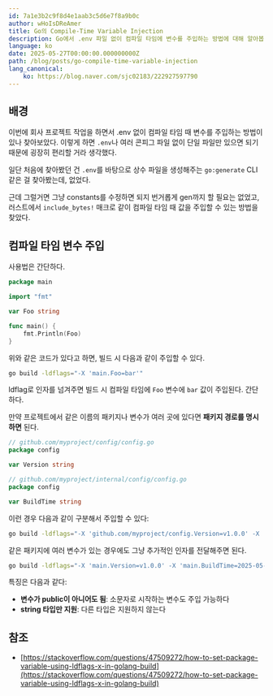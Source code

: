 ```yaml
---
id: 7a1e3b2c9f8d4e1aab3c5d6e7f8a9b0c
author: wHoIsDReAmer
title: Go의 Compile-Time Variable Injection
description: Go에서 .env 파일 없이 컴파일 타임에 변수를 주입하는 방법에 대해 알아봅니다.
language: ko
date: 2025-05-27T00:00:00.000000000Z
path: /blog/posts/go-compile-time-variable-injection
lang_canonical:
    ko: https://blog.naver.com/sjc02183/222927597790
---
```


## 배경

이번에 회사 프로젝트 작업을 하면서 .env 없이 컴파일 타임 때 변수를 주입하는 방법이 있나 찾아보았다.
이렇게 하면 `.env`나 여러 콘피그 파일 없이 단일 파일만 있으면 되기 때문에 굉장히 편리할 거라 생각했다.

일단 처음에 찾아봤던 건 `.env`를 바탕으로 상수 파일을 생성해주는 `go:generate` CLI 같은 걸 찾아봤는데, 없었다.

근데 그럴거면 그냥 constants를 수정하면 되지 번거롭게 gen까지 할 필요는 없었고, 러스트에서 `include_bytes!` 매크로 같이 컴파일 타임 때 값을 주입할 수 있는 방법을 찾았다.

## 컴파일 타임 변수 주입

사용법은 간단하다.

```go
package main

import "fmt"

var Foo string

func main() {
    fmt.Println(Foo)
}
```

위와 같은 코드가 있다고 하면, 빌드 시 다음과 같이 주입할 수 있다.

```bash
go build -ldflags="-X 'main.Foo=bar'"
```

ldflag로 인자를 넘겨주면 빌드 시 컴파일 타임에 `Foo` 변수에 `bar` 값이 주입된다. 간단하다.

만약 프로젝트에서 같은 이름의 패키지나 변수가 여러 곳에 있다면 **패키지 경로를 명시하면** 된다.

```go
// github.com/myproject/config/config.go
package config

var Version string

// github.com/myproject/internal/config/config.go  
package config

var BuildTime string
```

이런 경우 다음과 같이 구분해서 주입할 수 있다:

```bash
go build -ldflags="-X 'github.com/myproject/config.Version=v1.0.0' -X 'github.com/myproject/internal/config.BuildTime=2025-05-27'"
```

같은 패키지에 여러 변수가 있는 경우에도 그냥 추가적인 인자를 전달해주면 된다.

```bash
go build -ldflags="-X 'main.Version=v1.0.0' -X 'main.BuildTime=2025-05-27' -X 'main.GitCommit=abc123'"
```

특징은 다음과 같다:

- **변수가 public이 아니어도 됨**: 소문자로 시작하는 변수도 주입 가능하다
- **string 타입만 지원**: 다른 타입은 지원하지 않는다

## 참조

- [https://stackoverflow.com/questions/47509272/how-to-set-package-variable-using-ldflags-x-in-golang-build](https://stackoverflow.com/questions/47509272/how-to-set-package-variable-using-ldflags-x-in-golang-build)
